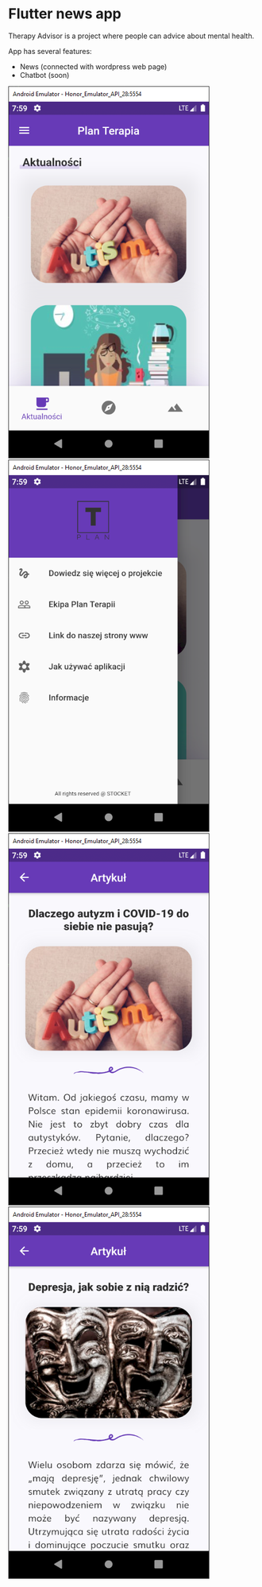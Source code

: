 # Flutter news app

Therapy Advisor is a project where people can advice about mental health. 

App has several features:
- News (connected with wordpress web page)
- Chatbot (soon)

![Main](https://github.com/TomaszMajek/TherapyApp/blob/master/2021-11-18.png)
![Sidebar](https://github.com/TomaszMajek/TherapyApp/blob/master/2021-11-18%20(2).png)
![Article1](https://github.com/TomaszMajek/TherapyApp/blob/master/2021-11-18%20(1).png)
![Article2](https://github.com/TomaszMajek/TherapyApp/blob/master/2021-11-18%20(3).png)
